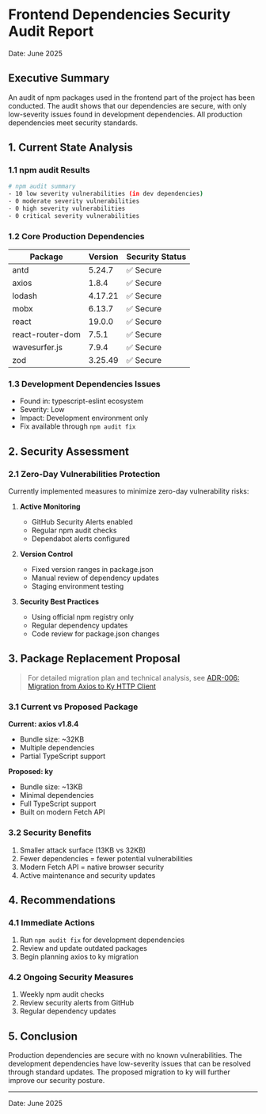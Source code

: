 # Frontend Dependencies Security Audit Report
Date: June 2025

## Executive Summary
An audit of npm packages used in the frontend part of the project has been conducted. The audit shows that our dependencies are secure, with only low-severity issues found in development dependencies. All production dependencies meet security standards.

## 1. Current State Analysis

### 1.1 npm audit Results
```bash
# npm audit summary
- 10 low severity vulnerabilities (in dev dependencies)
- 0 moderate severity vulnerabilities
- 0 high severity vulnerabilities
- 0 critical severity vulnerabilities
```

### 1.2 Core Production Dependencies
| Package | Version | Security Status |
|---------|---------|-----------------|
| antd | 5.24.7 | ✅ Secure |
| axios | 1.8.4 | ✅ Secure |
| lodash | 4.17.21 | ✅ Secure |
| mobx | 6.13.7 | ✅ Secure |
| react | 19.0.0 | ✅ Secure |
| react-router-dom | 7.5.1 | ✅ Secure |
| wavesurfer.js | 7.9.4 | ✅ Secure |
| zod | 3.25.49 | ✅ Secure |

### 1.3 Development Dependencies Issues
- Found in: typescript-eslint ecosystem
- Severity: Low
- Impact: Development environment only
- Fix available through `npm audit fix`

## 2. Security Assessment

### 2.1 Zero-Day Vulnerabilities Protection
Currently implemented measures to minimize zero-day vulnerability risks:

1. **Active Monitoring**
   - GitHub Security Alerts enabled
   - Regular npm audit checks
   - Dependabot alerts configured

2. **Version Control**
   - Fixed version ranges in package.json
   - Manual review of dependency updates
   - Staging environment testing

3. **Security Best Practices**
   - Using official npm registry only
   - Regular dependency updates
   - Code review for package.json changes

## 3. Package Replacement Proposal

> For detailed migration plan and technical analysis, see [ADR-006: Migration from Axios to Ky HTTP Client](../adr/adr-006-http-client-migration.md)

### 3.1 Current vs Proposed Package

**Current: axios v1.8.4**
- Bundle size: ~32KB
- Multiple dependencies
- Partial TypeScript support

**Proposed: ky**
- Bundle size: ~13KB
- Minimal dependencies
- Full TypeScript support
- Built on modern Fetch API

### 3.2 Security Benefits
1. Smaller attack surface (13KB vs 32KB)
2. Fewer dependencies = fewer potential vulnerabilities
3. Modern Fetch API = native browser security
4. Active maintenance and security updates

## 4. Recommendations

### 4.1 Immediate Actions
1. Run `npm audit fix` for development dependencies
2. Review and update outdated packages
3. Begin planning axios to ky migration

### 4.2 Ongoing Security Measures
1. Weekly npm audit checks
2. Review security alerts from GitHub
3. Regular dependency updates

## 5. Conclusion
Production dependencies are secure with no known vulnerabilities. The development dependencies have low-severity issues that can be resolved through standard updates. The proposed migration to ky will further improve our security posture.

---
Date: June 2025
